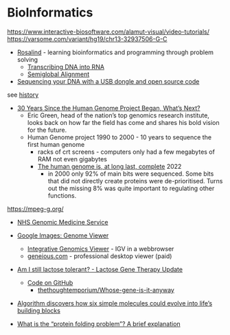 BioInformatics
==============

https://www.interactive-biosoftware.com/alamut-visual/video-tutorials/
https://varsome.com/variant/hg19/chr13-32937506-G-C

* [Rosalind](http://rosalind.info/) - learning bioinformatics and programming through problem solving
    * [Transcribing DNA into RNA](http://rosalind.info/problems/rna/)
    * [Semiglobal Alignment](http://rosalind.info/problems/smgb/)
* [Sequencing your DNA with a USB dongle and open source code](https://stackoverflow.blog/2021/12/24/sequencing-your-dna-with-a-usb-dongle-and-open-source-code/)

see [history](./historyOfComputing.md)

* [30 Years Since the Human Genome Project Began, What’s Next?](https://www.wired.com/story/30-years-since-the-human-genome-project-began-whats-next/)
    * Eric Green, head of the nation’s top genomics research institute, looks back on how far the field has come and shares his bold vision for the future.
    * Human Genome project 1990 to 2000 - 10 years to sequence the first human genome
        * racks of crt screens - computers only had a few megabytes of RAM not even gigabytes
        * [The human genome is, at long last, complete](https://www.rockefeller.edu/news/32087-the-human-genome-is-at-long-last-complete/) 2022
            * in 2000 only 92% of main bits were sequenced. Some bits that did not directly create proteins were de-prioritised. Turns out the missing 8% was quite important to regulating other functions.

https://mpeg-g.org/

* [NHS Genomic Medicine Service](https://www.england.nhs.uk/genomics/nhs-genomic-med-service/)

* [Google Images: Genome Viewer](https://www.google.com/search?q=genome+viewer&tbm=isch)
    * [Integrative Genomics Viewer](http://igv.org/) - IGV in a webbrowser
    * [geneious.com](https://www.geneious.com/) - professional desktop viewer (paid)


* [Am I still lactose tolerant? - Lactose Gene Therapy Update](https://youtu.be/aoczYXJeMY4)
    * [Code on GitHub](https://youtu.be/aoczYXJeMY4?t=584)
        * [thethoughtemporium/Whose-gene-is-it-anyway](https://github.com/thethoughtemporium/Whose-gene-is-it-anyway)


* [Algorithm discovers how six simple molecules could evolve into life’s building blocks](https://www.chemistryworld.com/news/algorithm-discovers-how-six-simple-molecules-could-evolve-into-lifes-building-blocks/4012505.article)

* [What is the “protein folding problem”? A brief explanation](https://rootsofprogress.org/alphafold-protein-folding-explainer)
